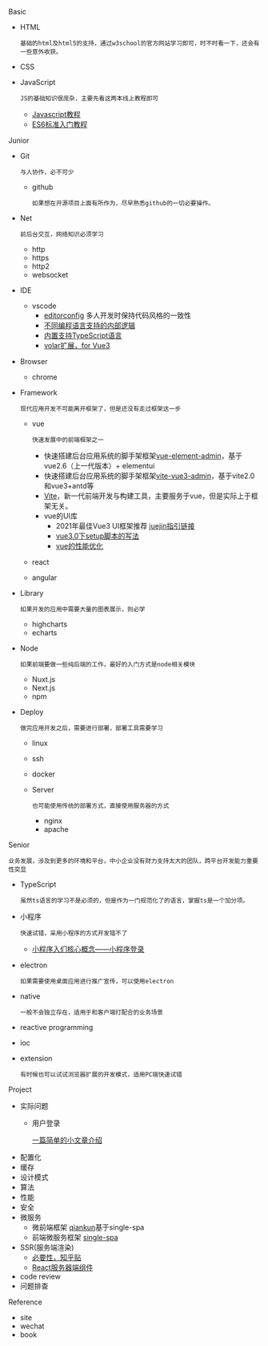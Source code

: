 Basic
- HTML

    ```基础的html及html5的支持，通过w3school的官方网站学习即可，时不时看一下，还会有一些意外收获。```
- CSS
- JavaScript

    ```JS的基础知识很庞杂，主要先看这两本线上教程即可```
    * [Javascript教程](https://wangdoc.com/javascript/)
    * [ES6标准入门教程](https://wangdoc.com/es6/)

Junior
- Git

    ```与人协作，必不可少```
    - github

        ```如果想在开源项目上面有所作为，尽早熟悉github的一切必要操作。```
- Net

    ```前后台交互，网络知识必须学习```
    - http
    - https
    - http2
    - websocket
- IDE
    - vscode
        - [editorconfig](https://editorconfig.org/) 多人开发时保持代码风格的一致性
        - [不同编程语言支持的内部逻辑](https://code.visualstudio.com/api/language-extensions/overview)
        - [内置支持TypeScript语言](https://code.visualstudio.com/docs/languages/typescript#_formatting)
        - [volar扩展，for Vue3](https://marketplace.visualstudio.com/items?itemName=johnsoncodehk.volar)
- Browser
    - chrome

- Framework

    ```现代应用开发不可能离开框架了，但是还没有走过框架这一步```
    - vue

        ```快速发展中的前端框架之一```
        - 快速搭建后台应用系统的脚手架框架[vue-element-admin](https://github.com/PanJiaChen/vue-element-admin/blob/master/README.zh-CN.md)，基于vue2.6（上一代版本）+ elementui
        - 快速搭建后台应用系统的脚手架框架[vite-vue3-admin](https://github.com/buqiyuan/vite-vue3-admin)，基于vite2.0和vue3+antd等
        - [Vite](https://cn.vitejs.dev/)，新一代前端开发与构建工具，主要服务于vue，但是实际上于框架无关。
        - vue的UI库
            - 2021年最佳Vue3 UI框架推荐 [juejin指引链接](https://juejin.cn/post/6995519561030172702#comment)
            - [vue3.0下setup脚本的写法](https://chengpeiquan.com/article/vue3-script-setup.html)
            - [vue的性能优化](https://juejin.cn/post/6940190960609394695)
    - react
    - angular
- Library

    ```如果开发的应用中需要大量的图表展示，则必学```
    - highcharts
    - echarts
- Node

    ```如果前端要做一些纯后端的工作，最好的入门方式是node相关模块```
    - Nuxt.js
    - Next.js
    - npm
- Deploy

    ```做完应用开发之后，需要进行部署，部署工具需要学习```
    - linux
    - ssh
    - docker
    - Server
    
        ```也可能使用传统的部署方式，直接使用服务器的方式```
        - nginx
        - apache

Senior

```业务发展，涉及到更多的环境和平台，中小企业没有财力支持太大的团队，跨平台开发能力重要性突显```
- TypeScript

    ```虽然ts语言的学习不是必须的，但是作为一门规范化了的语言，掌握ts是一个加分项。```
- 小程序
    
    ```快速试错，采用小程序的方式开发错不了```
    
    - [小程序入们核心概念——小程序登录](https://developers.weixin.qq.com/miniprogram/dev/framework/open-ability/login.html)
- electron
    
    ```如果需要使用桌面应用进行推广宣传，可以使用electron```
- native

    ```一般不会独立存在，适用于和客户端打配合的业务场景```
- reactive programming
- ioc
- extension

    ```有时候也可以试试浏览器扩展的开发模式，适用PC端快速试错```

Project
- 实际问题
    - 用户登录

        [一篇简单的小文章介绍](https://juejin.cn/post/6844904129337229325)
- 配置化
- 缓存
- 设计模式
- 算法
- 性能
- 安全
- 微服务
    - 微前端框架 [qiankun](https://qiankun.umijs.org/zh/guide)基于single-spa
    - 前端微服务框架 [single-spa](https://single-spa.js.org)
- SSR(服务端渲染)
    - [必要性，知乎贴](https://www.zhihu.com/question/308792091)
    - [React服务器端组件](https://addyosmani.com/blog/react-server-components/)
- code review
- 问题排查

Reference
- site
- wechat
- book